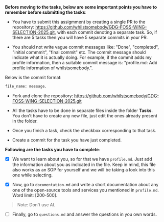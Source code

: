 **Before moving to the tasks, below are some important points you have to remember before submitting the tasks**:

- You have to submit this assigmment by creating a single PR to the repository: <https://github.com/whilstsomebody/GDG-FOSS-WING-SELECTION-2025.git>, with each commit denoting a separate task. So, if there are 5 tasks then you will
have 5 separate commits in your PR.

- You should not write vague commit messages like: "Done", "completed", "initial commmit", "final commit" etc.
The commit message should indicate what it is actually doing. For example, if the commit adds my profile information,
then a suitable commit message is: "profile.md: Add profile information of whilstsomebody.".

Below is the commit format:

```sh
file_name: message.
```

- Fork and clone the repository: <https://github.com/whilstsomebody/GDG-FOSS-WING-SELECTION-2025.git>

- All the tasks have to be done in separate files inside the folder **Tasks**. You don't have to create any new file,
just edit the ones already present in the folder.

- Once you finish a task, check the checkbox corresponding to that task.

- Create a commit for the task you have just completed.

**Following are the tasks you have to complete**:

- [x] We want to learn about you, so for that we have `profile.md`. Just add the information about you as indicated in the file.
Keep in mind, this file also works as an SOP for yourself and we will be taking a look into this one while selecting.

- [x] Now, go to `documentation.md` and write a short documentation about any one of the open-source tools and services you
mentioned in `profile.md`. Word limit: [200-500]. 

> Note: Don't use AI.

- [ ] Finally, go to `questions.md` and answer the questions in you own words.